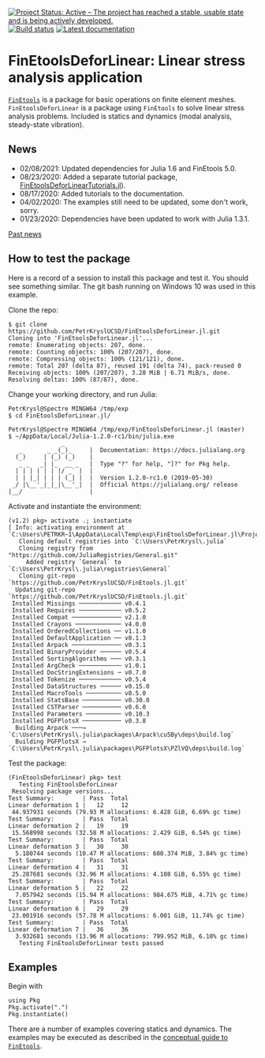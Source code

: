 [![Project Status: Active – The project has reached a stable, usable state and is being actively developed.](http://www.repostatus.org/badges/latest/active.svg)](http://www.repostatus.org/#active)
[![Build status](https://github.com/PetrKryslUCSD/FinEtoolsDeforLinear.jl/workflows/CI/badge.svg)](https://github.com/PetrKryslUCSD/FinEtoolsDeforLinear.jl/actions)
[![Latest documentation](https://img.shields.io/badge/docs-latest-blue.svg)](https://petrkryslucsd.github.io/FinEtoolsDeforLinear.jl/dev)

# FinEtoolsDeforLinear: Linear stress analysis application


[`FinEtools`](https://github.com/PetrKryslUCSD/FinEtools.jl.git) is a package
for basic operations on finite element meshes. `FinEtoolsDeforLinear` is a
package using `FinEtools` to solve linear stress analysis problems. Included is
statics and dynamics (modal analysis, steady-state vibration).

## News

- 02/08/2021: Updated dependencies for Julia 1.6 and FinEtools 5.0.
- 08/23/2020: Added a separate tutorial package, [FinEtoolsDeforLinearTutorials.jl](https://petrkryslucsd.github.io/FinEtoolsDeforLinearTutorials.jl)).
- 08/17/2020: Added tutorials to the documentation.
- 04/02/2020: The examples still need to be updated, some don't work, sorry.
- 01/23/2020: Dependencies have been updated to work with Julia 1.3.1.


[Past news](oldnews.md)

## How to test the package

Here is a record of a session to install this package and test it. You should
see something similar. The git bash running on Windows 10 was used in this
example.

Clone the repo:
```
$ git clone https://github.com/PetrKryslUCSD/FinEtoolsDeforLinear.jl.git
Cloning into 'FinEtoolsDeforLinear.jl'...
remote: Enumerating objects: 207, done.
remote: Counting objects: 100% (207/207), done.
remote: Compressing objects: 100% (121/121), done.
remote: Total 207 (delta 87), reused 191 (delta 74), pack-reused 0
Receiving objects: 100% (207/207), 3.28 MiB | 6.71 MiB/s, done.
Resolving deltas: 100% (87/87), done.
```
Change your working directory, and run Julia:
```
PetrKrysl@Spectre MINGW64 /tmp/exp
$ cd FinEtoolsDeforLinear.jl/

PetrKrysl@Spectre MINGW64 /tmp/exp/FinEtoolsDeforLinear.jl (master)
$ ~/AppData/Local/Julia-1.2.0-rc1/bin/julia.exe
               _
   _       _ _(_)_     |  Documentation: https://docs.julialang.org
  (_)     | (_) (_)    |
   _ _   _| |_  __ _   |  Type "?" for help, "]?" for Pkg help.
  | | | | | | |/ _` |  |
  | | |_| | | | (_| |  |  Version 1.2.0-rc1.0 (2019-05-30)
 _/ |\__'_|_|_|\__'_|  |  Official https://julialang.org/ release
|__/                   |
```
Activate and instantiate the environment:
```
(v1.2) pkg> activate .; instantiate
[ Info: activating environment at `C:\Users\PETRKR~1\AppData\Local\Temp\exp\FinEtoolsDeforLinear.jl\Project.toml`.
   Cloning default registries into `C:\Users\PetrKrysl\.julia`
   Cloning registry from "https://github.com/JuliaRegistries/General.git"
     Added registry `General` to `C:\Users\PetrKrysl\.julia\registries\General`
   Cloning git-repo `https://github.com/PetrKryslUCSD/FinEtools.jl.git`
  Updating git-repo `https://github.com/PetrKryslUCSD/FinEtools.jl.git`
 Installed Missings ──────────── v0.4.1
 Installed Requires ──────────── v0.5.2
 Installed Compat ────────────── v2.1.0
 Installed Crayons ───────────── v4.0.0
 Installed OrderedCollections ── v1.1.0
 Installed DefaultApplication ── v0.1.3
 Installed Arpack ────────────── v0.3.1
 Installed BinaryProvider ────── v0.5.4
 Installed SortingAlgorithms ─── v0.3.1
 Installed ArgCheck ──────────── v1.0.1
 Installed DocStringExtensions ─ v0.7.0
 Installed Tokenize ──────────── v0.5.4
 Installed DataStructures ────── v0.15.0
 Installed MacroTools ────────── v0.5.0
 Installed StatsBase ─────────── v0.30.0
 Installed CSTParser ─────────── v0.6.0
 Installed Parameters ────────── v0.10.3
 Installed PGFPlotsX ─────────── v0.3.8
  Building Arpack ───→ `C:\Users\PetrKrysl\.julia\packages\Arpack\cu5By\deps\build.log`
  Building PGFPlotsX → `C:\Users\PetrKrysl\.julia\packages\PGFPlotsX\PZlVQ\deps\build.log`
```
Test the package:
```
(FinEtoolsDeforLinear) pkg> test
   Testing FinEtoolsDeforLinear
 Resolving package versions...
Test Summary:        | Pass  Total
Linear deformation 1 |   12     12
 44.937931 seconds (79.93 M allocations: 6.428 GiB, 6.69% gc time)
Test Summary:        | Pass  Total
Linear deformation 2 |   19     19
 15.568998 seconds (32.58 M allocations: 2.429 GiB, 6.54% gc time)
Test Summary:        | Pass  Total
Linear deformation 3 |   30     30
  5.180744 seconds (10.47 M allocations: 600.374 MiB, 3.84% gc time)
Test Summary:        | Pass  Total
Linear deformation 4 |   31     31
 25.287681 seconds (32.96 M allocations: 4.108 GiB, 6.55% gc time)
Test Summary:        | Pass  Total
Linear deformation 5 |   22     22
  7.057942 seconds (15.94 M allocations: 984.675 MiB, 4.71% gc time)
Test Summary:        | Pass  Total
Linear deformation 6 |   29     29
 23.001916 seconds (57.78 M allocations: 6.001 GiB, 11.74% gc time)
Test Summary:        | Pass  Total
Linear deformation 7 |   36     36
  3.932681 seconds (13.96 M allocations: 799.952 MiB, 6.10% gc time)
   Testing FinEtoolsDeforLinear tests passed
```

## Examples

Begin with
```
using Pkg
Pkg.activate(".")
Pkg.instantiate()
```
There are a number of examples covering statics and dynamics. The examples may
be executed as described in the  [conceptual guide to
`FinEtools`](https://petrkryslucsd.github.io/FinEtools.jl/latest).
